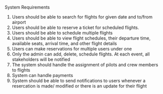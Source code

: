 

System Requirements
1. Users should be able to search for flights for given date and to/from airport 
2. Users should be able to reserve a ticket for scheduled flights. 
3. Users should be able to schedule multiple flights
4. Users should be able to view flight schedules, their departure time, available seats, arrival time, and other flight details 
5. Users can make reservations for multiple users under one 
6. Only the admin can add, delete, schedule flights. At each event, all stakeholders will be notified 
7. The system should handle the assignment of pilots and crew members to flights 
8. System can handle payments
9. System should be able to send notifications to users whenever a resercation is made/ modified or there is an update for their flight 